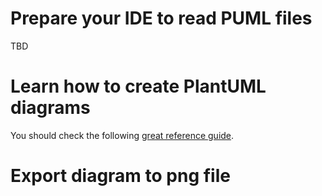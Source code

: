 


# Prepare your IDE to read PUML files
TBD

# Learn how to create PlantUML diagrams
You should check the following [great reference guide](http://plantuml.com/PlantUML_Language_Reference_Guide.pdf).


# Export diagram to png file